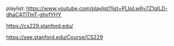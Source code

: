 playlist: https://www.youtube.com/playlist?list=PLIpLw6v7Z1qlLD-dhaCATlTmT-ghvfYHY

https://cs229.stanford.edu/

https://see.stanford.edu/Course/CS229
